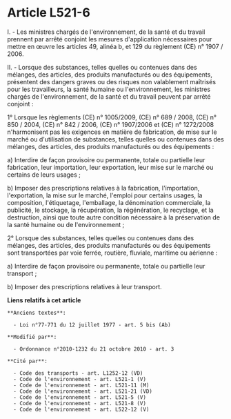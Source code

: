 # Article L521-6

I. - Les ministres chargés de l'environnement, de la santé et du travail prennent par arrêté conjoint les mesures
d'application nécessaires pour mettre en œuvre les articles 49, alinéa b, et 129 du règlement (CE) n° 1907 / 2006.

II. - Lorsque des substances, telles quelles ou contenues dans des mélanges, des articles, des produits manufacturés ou des
équipements, présentent des dangers graves ou des risques non valablement maîtrisés pour les travailleurs, la santé humaine
ou l'environnement, les ministres chargés de l'environnement, de la santé et du travail peuvent par arrêté conjoint :

1° Lorsque les règlements (CE)    n° 1005/2009, (CE) n° 689 / 2008, (CE) n° 850 / 2004, (CE) n° 842 / 2006, (CE) n° 1907/2006
et (CE) n° 1272/2008 n'harmonisent pas les exigences en matière de fabrication, de mise sur le marché ou d'utilisation de
substances, telles quelles ou contenues dans des mélanges, des articles, des produits manufacturés ou des équipements :

a) Interdire de façon provisoire ou permanente, totale ou partielle leur fabrication, leur importation, leur exportation,
leur mise sur le marché ou certains de leurs usages ;

b) Imposer des prescriptions relatives à la fabrication, l'importation, l'exportation, la mise sur le marché, l'emploi pour
certains usages, la composition, l'étiquetage, l'emballage, la dénomination commerciale, la publicité, le stockage, la
récupération, la régénération, le recyclage, et la destruction, ainsi que toute autre condition nécessaire à la préservation
de la santé humaine ou de l'environnement ;

2° Lorsque des substances, telles quelles ou contenues dans des mélanges, des articles, des produits manufacturés ou des
équipements sont transportées par voie ferrée, routière, fluviale, maritime ou aérienne :

a) Interdire de façon provisoire ou permanente, totale ou partielle leur transport ;

b) Imposer des prescriptions relatives à leur transport.

**Liens relatifs à cet article**

	**Anciens textes**:

	  - Loi n°77-771 du 12 juillet 1977 - art. 5 bis (Ab)

	**Modifié par**:

	  - Ordonnance n°2010-1232 du 21 octobre 2010 - art. 3

	**Cité par**:

	  - Code des transports - art. L1252-12 (VD)
	  - Code de l'environnement - art. L521-1 (V)
	  - Code de l'environnement - art. L521-11 (M)
	  - Code de l'environnement - art. L521-21 (VD)
	  - Code de l'environnement - art. L521-5 (V)
	  - Code de l'environnement - art. L521-8 (V)
	  - Code de l'environnement - art. L522-12 (V)
